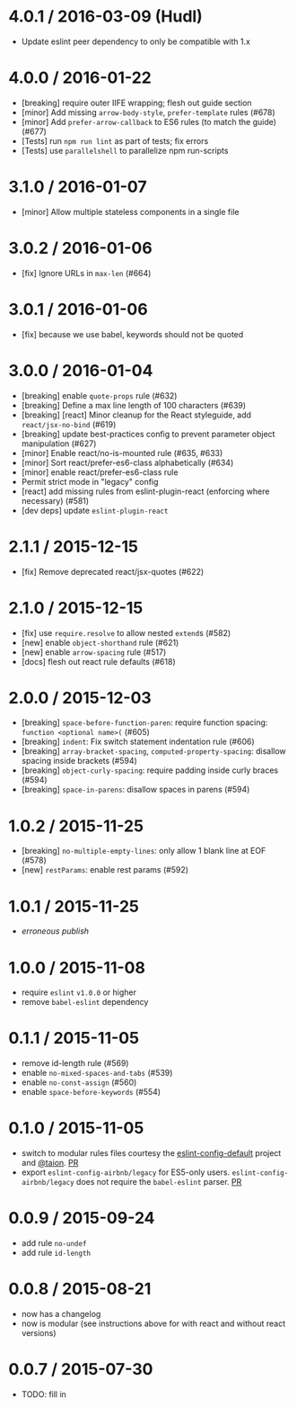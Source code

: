 4.0.1 / 2016-03-09 (Hudl)
==================
 - Update eslint peer dependency to only be compatible with 1.x

4.0.0 / 2016-01-22
==================
 - [breaking] require outer IIFE wrapping; flesh out guide section
 - [minor] Add missing `arrow-body-style`, `prefer-template` rules (#678)
 - [minor] Add `prefer-arrow-callback` to ES6 rules (to match the guide) (#677)
 - [Tests] run `npm run lint` as part of tests; fix errors
 - [Tests] use `parallelshell` to parallelize npm run-scripts

3.1.0 / 2016-01-07
==================
 - [minor] Allow multiple stateless components in a single file

3.0.2 / 2016-01-06
==================
 - [fix] Ignore URLs in `max-len` (#664)

3.0.1 / 2016-01-06
==================
 - [fix] because we use babel, keywords should not be quoted

3.0.0 / 2016-01-04
==================
 - [breaking] enable `quote-props` rule (#632)
 - [breaking] Define a max line length of 100 characters (#639)
 - [breaking] [react] Minor cleanup for the React styleguide, add `react/jsx-no-bind` (#619)
 - [breaking] update best-practices config to prevent parameter object manipulation (#627)
 - [minor] Enable react/no-is-mounted rule (#635, #633)
 - [minor] Sort react/prefer-es6-class alphabetically (#634)
 - [minor] enable react/prefer-es6-class rule
 - Permit strict mode in "legacy" config
 - [react] add missing rules from eslint-plugin-react (enforcing where necessary) (#581)
 - [dev deps] update `eslint-plugin-react`

2.1.1 / 2015-12-15
==================
 - [fix] Remove deprecated react/jsx-quotes (#622)

2.1.0 / 2015-12-15
==================
 - [fix] use `require.resolve` to allow nested `extend`s (#582)
 - [new] enable `object-shorthand` rule (#621)
 - [new] enable `arrow-spacing` rule (#517)
 - [docs] flesh out react rule defaults (#618)

2.0.0 / 2015-12-03
==================
 - [breaking] `space-before-function-paren`: require function spacing: `function <optional name>(` (#605)
 - [breaking] `indent`: Fix switch statement indentation rule (#606)
 - [breaking] `array-bracket-spacing`, `computed-property-spacing`: disallow spacing inside brackets (#594)
 - [breaking] `object-curly-spacing`: require padding inside curly braces (#594)
 - [breaking] `space-in-parens`: disallow spaces in parens (#594)

1.0.2 / 2015-11-25
==================
 - [breaking] `no-multiple-empty-lines`: only allow 1 blank line at EOF (#578)
 - [new] `restParams`: enable rest params (#592)

1.0.1 / 2015-11-25
==================
 - *erroneous publish*

1.0.0 / 2015-11-08
==================
 - require `eslint` `v1.0.0` or higher
 - remove `babel-eslint` dependency

0.1.1 / 2015-11-05
==================
 - remove id-length rule (#569)
 - enable `no-mixed-spaces-and-tabs` (#539)
 - enable `no-const-assign` (#560)
 - enable `space-before-keywords` (#554)

0.1.0 / 2015-11-05
==================
 - switch to modular rules files courtesy the [eslint-config-default][ecd] project and [@taion][taion]. [PR][pr-modular]
 - export `eslint-config-airbnb/legacy` for ES5-only users. `eslint-config-airbnb/legacy` does not require the `babel-eslint` parser. [PR][pr-legacy]

0.0.9 / 2015-09-24
==================
- add rule `no-undef`
- add rule `id-length`

0.0.8 / 2015-08-21
==================
 - now has a changelog
 - now is modular (see instructions above for with react and without react versions)

0.0.7 / 2015-07-30
==================
 - TODO: fill in

[ecd]: https://github.com/walmartlabs/eslint-config-defaults
[taion]: https://github.com/taion
[pr-modular]: https://github.com/airbnb/javascript/pull/526
[pr-legacy]: https://github.com/airbnb/javascript/pull/527

